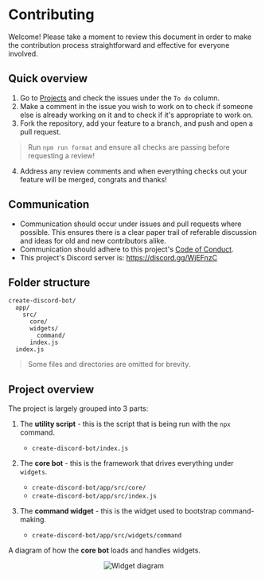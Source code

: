 # Contributing

Welcome! Please take a moment to review this document in order to make the contribution process straightforward and effective for everyone involved.

## Quick overview

1. Go to [Projects](https://github.com/peterthehan/create-discord-bot/projects/1) and check the issues under the `To do` column.
2. Make a comment in the issue you wish to work on to check if someone else is already working on it and to check if it's appropriate to work on.
3. Fork the repository, add your feature to a branch, and push and open a pull request.

> Run `npm run format` and ensure all checks are passing before requesting a review!

4. Address any review comments and when everything checks out your feature will be merged, congrats and thanks!

## Communication

- Communication should occur under issues and pull requests where possible. This ensures there is a clear paper trail of referable discussion and ideas for old and new contributors alike.
- Communication should adhere to this project's [Code of Conduct](./CODE_OF_CONDUCT.md).
- This project's Discord server is: https://discord.gg/WjEFnzC

## Folder structure

```
create-discord-bot/
  app/
    src/
      core/
      widgets/
        command/
      index.js
  index.js
```

> Some files and directories are omitted for brevity.

## Project overview

The project is largely grouped into 3 parts:

1. The **utility script** - this is the script that is being run with the `npx` command.

   - `create-discord-bot/index.js`

2. The **core bot** - this is the framework that drives everything under `widgets`.

   - `create-discord-bot/app/src/core/`
   - `create-discord-bot/app/src/index.js`

3. The **command widget** - this is the widget used to bootstrap command-making.

   - `create-discord-bot/app/src/widgets/command`

A diagram of how the **core bot** loads and handles widgets.

<div align="center">
  <img src="https://raw.githubusercontent.com/peterthehan/assets/master/repositories/create-discord-bot/widget-diagram.png" title="Widget diagram" alt="Widget diagram" />
</div>
